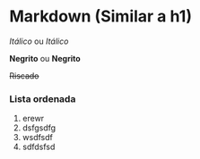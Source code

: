 # Markdown (Similar a h1)

*Itálico* ou _Itálico_

**Negrito** ou __Negrito__

~~Riscado~~

### Lista ordenada
1. erewr
2. dsfgsdfg
1. wsdfsdf
3.  sdfdsfsd
